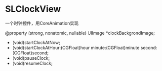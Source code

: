 # SLClockView
一个时钟控件，用CoreAnimation实现

@property (strong, nonatomic, nullable) UIImage *clockBackgrondImage;

- (void)startClockAtNow;
- (void)startClockAtHour:(CGFloat)hour minute:(CGFloat)minute second:(CGFloat)second;
- (void)pauseClock;
- (void)resumeClock;
